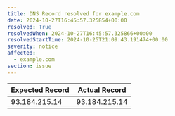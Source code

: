 ```yaml
---
title: DNS Record resolved for example.com
date: 2024-10-27T16:45:57.325854+00:00
resolved: True
resolvedWhen: 2024-10-27T16:45:57.325866+00:00
resolvedStartTime: 2024-10-25T21:09:43.191474+00:00
severity: notice
affected:
  - example.com
section: issue
---
```


| Expected Record  | Actual Record  |
|------------------|----------------|
| 93.184.215.14 | 93.184.215.14 |
